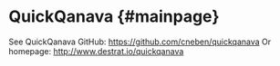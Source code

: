 QuickQanava  {#mainpage}
===========

See QuickQanava GitHub: https://github.com/cneben/quickqanava
Or homepage: http://www.destrat.io/quickqanava



